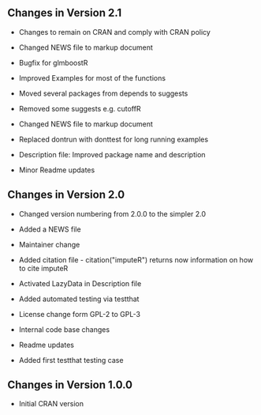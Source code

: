 ## Changes in Version 2.1

  * Changes to remain on CRAN and comply with CRAN policy

  * Changed NEWS file to markup document
  
  * Bugfix for glmboostR
  
  * Improved Examples for most of the functions
  
  * Moved several packages from depends to suggests
  
  * Removed some suggests e.g. cutoffR
  
  * Changed NEWS file to markup document
  
  * Replaced dontrun with donttest for long running examples
  
  * Description file: Improved package name and description 
  
  * Minor Readme updates

## Changes in Version 2.0

  * Changed version numbering from 2.0.0 to the simpler 2.0

  * Added a NEWS file
  
  * Maintainer change
  
  * Added citation file - citation("imputeR") returns now information on how to cite imputeR
  
  * Activated LazyData in Description file
  
  * Added automated testing via testthat
  
  * License change form GPL-2 to GPL-3

  * Internal code base changes
  
  * Readme updates

  * Added first testthat testing case



## Changes in Version 1.0.0

  * Initial CRAN version

